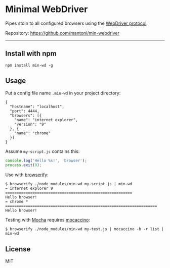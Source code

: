 # Minimal WebDriver

Pipes stdin to all configured browsers using the [WebDriver protocol][].

Repository: <https://github.com/mantoni/min-webdriver>

---

## Install with npm

```
npm install min-wd -g
```

## Usage

Put a config file name `.min-wd` in your project directory:

```
{
  "hostname": "localhost",
  "port": 4444,
  "browsers": [{
    "name": "internet explorer",
    "version": "9"
  }, {
    "name": "chrome"
  }]
}
```

Assume `my-script.js` contains this:

```js
console.log('Hello %s!', 'browser');
process.exit(0);
```

Use with [browserify][]:

```
$ browserify ./node_modules/min-wd my-script.js | min-wd
= internet explorer 9 ========================================================
Hello browser!
= chrome * ===================================================================
Hello browser!
```

Testing with [Mocha][] requires [mocaccino][]:

```
$ browserify ./node_modules/min-wd my-test.js | mocaccino -b -r list | min-wd
```

## License

MIT

[WebDriver protocol]: https://code.google.com/p/selenium/wiki/JsonWireProtocol
[browserify]: http://browserify.org
[Mocha]: http://visionmedia.github.io/mocha/
[mocaccino]: https://github.com/mantoni/mocaccino.js
